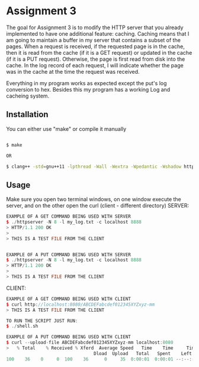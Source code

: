 # Assignment 3

The goal for Assignment 3 is to modify the HTTP server that you already implemented to have one additional feature: caching. Caching means that I am going to maintain a buffer in my server that contains a subset of the pages. When a request is received, if the requested page is in the cache, then it is read from the cache (if it is a GET request) or updated in the cache (if it is a PUT request). Otherwise, the page is first read from disk into the cache. In the log record of each request, I will indicate whether the page was in the cache at the time the request was received. 


Everything in my program works as expected except the put's log conversion to hex. Besides this my program has a working Log and cacheing system. 


## Installation

You can either use "make" or compile it manually

```bash

$ make

OR

$ clang++ -std=gnu++11 -lpthread -Wall -Wextra -Wpedantic -Wshadow httpserver.cpp -o httpserver
```

## Usage

Make sure you open two terminal windows, on one window execute the server, and on the other open the curl (client - different directory)
SERVER: 
```c++
EXAMPLE OF A GET COMMAND BEING USED WITH SERVER
$ ./httpserver -N 8 -l my_log.txt -c localhost 8888
> HTTP/1.1 200 OK
>
> THIS IS A TEST FILE FROM THE CLIENT


EXAMPLE OF A PUT COMMAND BEING USED WITH SERVER
$ ./httpserver -N 8 -l my_log.txt -c localhost 8888
> HTTP/1.1 200 OK
>
> THIS IS A TEST FILE FROM THE CLIENT

```

CLIENT: 
```c++
EXAMPLE OF A GET COMMAND BEING USED WITH CLIENT
$ curl http://localhost:8080/ABCDEFabcdef012345XYZxyz-mm
> THIS IS A TEST FILE FROM THE CLIENT

TO RUN THE SCRIPT JUST RUN:
$ ./shell.sh

EXAMPLE OF A PUT COMMAND BEING USED WITH CLIENT
$ curl --upload-file ABCDEFabcdef012345XYZxyz-mm localhost:8080
>   % Total    % Received % Xferd  Average Speed   Time    Time     Time  Current
                                 Dload  Upload   Total   Spent    Left  Speed
100    36    0     0  100    36      0     35  0:00:01  0:00:01 --:--:--    35  
  
```



